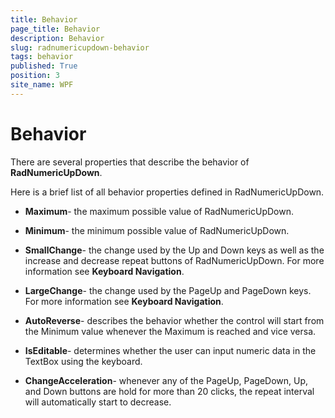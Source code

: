 ```yaml
---
title: Behavior
page_title: Behavior
description: Behavior
slug: radnumericupdown-behavior
tags: behavior
published: True
position: 3
site_name: WPF
---
```


# Behavior

There are several properties that describe the behavior of __RadNumericUpDown__.

Here is a brief list of all behavior properties defined in RadNumericUpDown.

* __Maximum__- the maximum possible value of RadNumericUpDown.

* __Minimum__- the minimum possible value of RadNumericUpDown.

* __SmallChange__- the change used by the Up and Down keys as well as the increase and decrease repeat buttons of RadNumericUpDown. For more information see __Keyboard Navigation__.

* __LargeChange__- the change used by the PageUp and PageDown keys. For more information see __Keyboard Navigation__.

* __AutoReverse__- describes the behavior whether the control will start from the Minimum value whenever the Maximum is reached and vice versa.

* __IsEditable__- determines whether the user can input numeric data in the TextBox using the keyboard.

* __ChangeAcceleration__- whenever any of the PageUp, PageDown, Up, and Down buttons are hold for more than 20 clicks, the repeat interval will automatically start to decrease.
